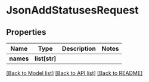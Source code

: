 # JsonAddStatusesRequest

## Properties
Name | Type | Description | Notes
------------ | ------------- | ------------- | -------------
**names** | **list[str]** |  | 

[[Back to Model list]](../README.md#documentation-for-models) [[Back to API list]](../README.md#documentation-for-api-endpoints) [[Back to README]](../README.md)


